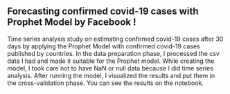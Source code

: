 ## Forecasting confirmed covid-19 cases with Prophet Model by Facebook !

Time series analysis study on estimating confirmed covid-19 cases after 30 days by applying the Prophet Model with confirmed covid-19 cases published by countries. In the data preparation phase, I processed the csv data I had and made it suitable for the Prophet model. While creating the model, I took care not to have NaN or null data because I did time series analysis. After running the model, I visualized the results and put them in the cross-validation phase. You can see the results on the notebook.
